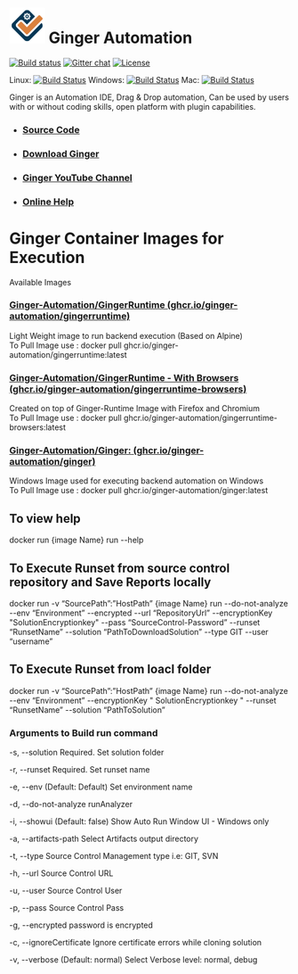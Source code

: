 
#  <img src="https://github.com/Ginger-Automation/Ginger/blob/master/GingerLogo.png" width="64"> Ginger Automation 
[![Build status](https://ci.appveyor.com/api/projects/status/1wcp41xf6q49988m/branch/master?svg=true)](https://ci.appveyor.com/project/ginger/ginger/branch/master)
[![Gitter chat](https://badges.gitter.im/gitterHQ/gitter.png)](https://gitter.im/Ginger-Automation/)
[![License](https://img.shields.io/badge/License-Apache%202.0-blue.svg)](https://opensource.org/licenses/Apache-2.0)

Linux: [![Build Status](https://dev.azure.com/GingerByAmdocs/GingerByAmdocs/_apis/build/status/Ginger%20Linux%20Build?branchName=master)](https://dev.azure.com/GingerByAmdocs/GingerByAmdocs/_build/latest?definitionId=7?branchName=master) Windows: [![Build Status](https://dev.azure.com/GingerByAmdocs/GingerByAmdocs/_apis/build/status/Ginger%20Windows%20Build?branchName=master)](https://dev.azure.com/GingerByAmdocs/GingerByAmdocs/_build/latest?definitionId=6?branchName=master) Mac: [![Build Status](https://dev.azure.com/GingerByAmdocs/GingerByAmdocs/_apis/build/status/Ginger%20Mac%20Build?branchName=master)](https://dev.azure.com/GingerByAmdocs/GingerByAmdocs/_build/latest?definitionId=11&branchName=master)

Ginger is an Automation IDE, Drag & Drop automation, Can be used by users with or without coding skills, open platform with plugin capabilities.
- ### [Source Code](https://github.com/Ginger-Automation/Ginger)
- ### [Download Ginger](https://github.com/Ginger-Automation/Ginger/releases)
- ### [Ginger YouTube Channel](http://www.youtube.com/channel/UCQ2TRVoBhYi6zSU9r395EtQ/videos)
- ### [Online Help](https://ginger-automation.github.io/Ginger-Web-Help)


# Ginger Container Images for Execution
Available Images 


### [Ginger-Automation/GingerRuntime (ghcr.io/ginger-automation/gingerruntime)](https://github.com/orgs/Ginger-Automation/packages/container/package/gingerruntime) 
Light Weight image to run backend execution (Based on Alpine)<br/>
To Pull Image use : docker pull ghcr.io/ginger-automation/gingerruntime:latest 

### [Ginger-Automation/GingerRuntime - With Browsers (ghcr.io/ginger-automation/gingerruntime-browsers)](https://github.com/orgs/Ginger-Automation/packages/container/package/gingerruntime-browsers)
Created on top of Ginger-Runtime Image with Firefox and Chromium<br/>
To Pull Image use : docker pull ghcr.io/ginger-automation/gingerruntime-browsers:latest 

### [Ginger-Automation/Ginger: (ghcr.io/ginger-automation/ginger)](https://github.com/orgs/Ginger-Automation/packages/container/package/ginger) 
Windows Image used for executing backend automation on Windows <br/>
To Pull Image use : docker pull ghcr.io/ginger-automation/ginger:latest 
 
## To view help  
docker run {image Name} run --help  

## To Execute Runset from source control repository and Save Reports locally
docker run -v “SourcePath”:”HostPath” {image Name} run --do-not-analyze --env “Environment” --encrypted --url “RepositoryUrl” --encryptionKey "SolutionEncryptionkey" --pass “SourceControl-Password” --runset “RunsetName” --solution “PathToDownloadSolution” --type GIT --user “username”

## To Execute Runset from loacl folder 
docker run -v “SourcePath”:”HostPath” {image Name} run --do-not-analyze --env “Environment” --encryptionKey " SolutionEncryptionkey " --runset “RunsetName” --solution “PathToSolution”

### Arguments to Build run command 
-s, --solution             Required. Set solution folder

  -r, --runset               Required. Set runset name

  -e, --env                  (Default: Default) Set environment name

  -d, --do-not-analyze       runAnalyzer

  -i, --showui               (Default: false) Show Auto Run Window UI - Windows
                             only

  -a, --artifacts-path       Select Artifacts output directory

  -t, --type                 Source Control Management type i.e: GIT, SVN

  -h, --url                  Source Control URL

  -u, --user                 Source Control User

  -p, --pass                 Source Control Pass

  -g, --encrypted            password is encrypted

  -c, --ignoreCertificate    Ignore certificate errors while cloning solution

  -v, --verbose              (Default: normal) Select Verbose level: normal,
                             debug
